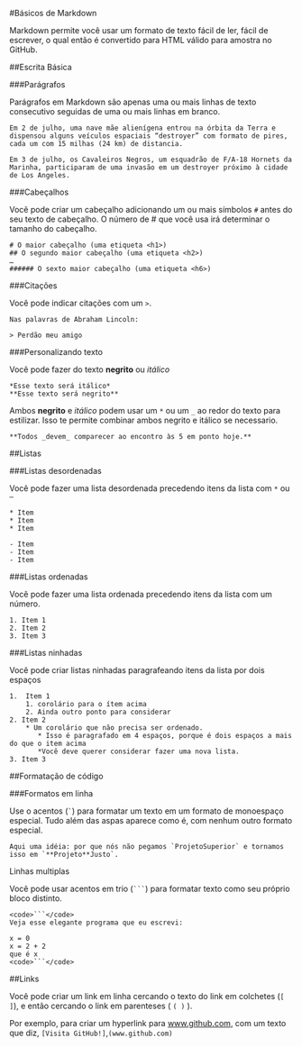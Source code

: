 #Básicos de Markdown

Markdown permite você usar um formato de texto fácil de ler, fácil de escrever, o qual então é convertido para HTML válido para amostra no GitHub.

##Escrita Básica

###Parágrafos

Parágrafos em Markdown são apenas uma ou mais linhas de texto consecutivo seguidas de uma ou mais linhas em branco.

```
Em 2 de julho, uma nave mãe alienígena entrou na órbita da Terra e dispensou alguns veículos espaciais “destroyer” com formato de pires, cada um com 15 milhas (24 km) de distancia.

Em 3 de julho, os Cavaleiros Negros, um esquadrão de F/A-18 Hornets da Marinha, participaram de uma invasão em um destroyer próximo à cidade de Los Angeles.
```

###Cabeçalhos

Você pode criar um cabeçalho adicionando um ou mais símbolos ```#``` antes do seu texto de cabeçalho. O número de # que você usa irá determinar o tamanho do cabeçalho.


```
# O maior cabeçalho (uma etiqueta <h1>)
## O segundo maior cabeçalho (uma etiqueta <h2>)
…
###### O sexto maior cabeçalho (uma etiqueta <h6>)
```

###Citações

Você pode indicar citações com um ```>```.

```
Nas palavras de Abraham Lincoln:

> Perdão meu amigo 
```

###Personalizando texto

Você pode fazer do texto **negrito** ou *itálico*

```
*Esse texto será itálico*
**Esse texto será negrito**
```

Ambos **negrito** e *itálico* podem usar um ```*``` ou um ```_``` ao redor do texto para estilizar. Isso te permite combinar ambos negrito e itálico se necessario.

```
**Todos _devem_ comparecer ao encontro às 5 em ponto hoje.** 
```


##Listas

###Listas desordenadas 

Você pode fazer uma lista desordenada precedendo itens da lista com ```*``` ou ```–```
```
* Item
* Item 
* Item 

- Item 
- Item
- Item
```

###Listas ordenadas

Você pode fazer uma lista ordenada precedendo itens da lista com um número.

```
1. Item 1     
2. Item 2
3. Item 3
```

###Listas ninhadas

Você pode criar listas ninhadas paragrafeando itens da lista por dois espaços

```
1.  Item 1
    1. corolário para o ítem acima
    2. Ainda outro ponto para considerar
2. Item 2
    * Um corolário que não precisa ser ordenado.
       * Isso é paragrafado em 4 espaços, porque é dois espaços a mais do que o item acima
       *Você deve querer considerar fazer uma nova lista.
3. Item 3
```

##Formatação de código

###Formatos em linha

Use o acentos (``` ` ```) para formatar um texto em um formato de monoespaço especial. Tudo além das aspas aparece como é, com nenhum outro formato especial.

```
Aqui uma idéia: por que nós não pegamos `ProjetoSuperior` e tornamos isso em `**Projeto**Justo`.
```

Linhas multiplas

Você pode usar acentos em trio (<code>```</code>) para formatar texto como seu próprio bloco distinto.

```
<code>```</code>
Veja esse elegante programa que eu escrevi:

x = 0
x = 2 + 2
que é x
<code>```</code>
```

##Links

Você pode criar um link em linha cercando o texto do link em colchetes (```[ ]```), e então cercando o link em parenteses ( ```( )``` ).

Por exemplo, para criar um hyperlink para www.github.com, com um texto que diz, ```[Visita GitHub!]```,```(www.github.com)``` 
